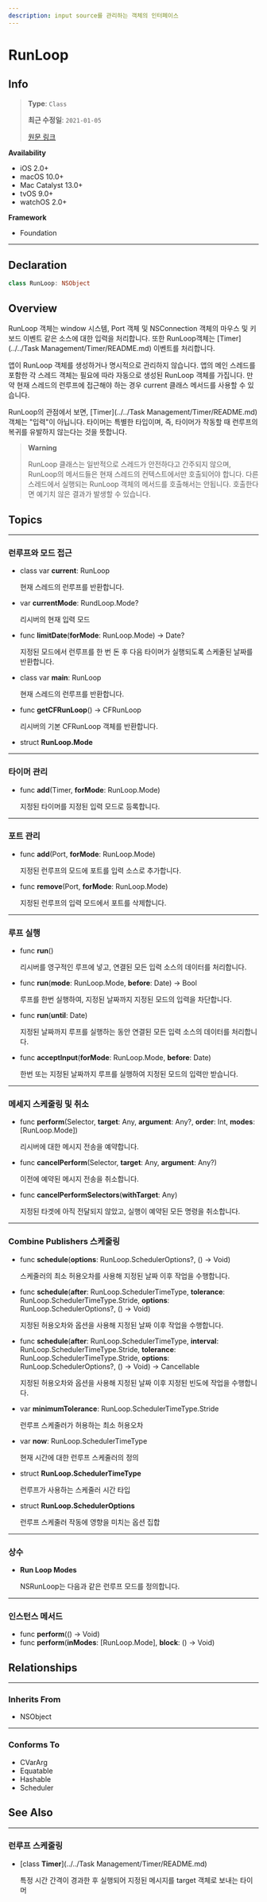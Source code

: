 ```yaml
---
description: input source를 관리하는 객체의 인터페이스
---
```


# RunLoop

## Info
> **Type**: `Class`
>
> **최근 수정일**: `2021-01-05`
>
> [원문 링크](https://developer.apple.com/documentation/foundation/runloop)

**Availability**

- iOS 2.0+
- macOS 10.0+
- Mac Catalyst 13.0+
- tvOS 9.0+
- watchOS 2.0+

**Framework**

- Foundation

---

## Declaration

```swift
class RunLoop: NSObject
```

## Overview

RunLoop 객체는 window 시스템, Port 객체 및 NSConnection 객체의 마우스 및 키보드 이벤트 같은 소스에 대한 입력을 처리합니다. 또한 RunLoop객체는 [Timer](../../Task Management/Timer/README.md) 이벤트를 처리합니다.

앱이 RunLoop 객체를 생성하거나 명시적으로 관리하지 않습니다. 앱의 메인 스레드를 포함한 각 스레드 객체는 필요에 따라 자동으로 생성된 RunLoop 객체를 가집니다. 만약 현재 스레드의 런루프에 접근해야 하는 경우 current 클래스 메서드를 사용할 수 있습니다.

RunLoop의 관점에서 보면, [Timer](../../Task Management/Timer/README.md) 객체는 "입력"이 아닙니다. 타이머는 특별한 타입이며, 즉, 타이머가 작동할 때 런루프의 복귀를 유발하지 않는다는 것을 뜻합니다.

> **Warning**
>
> RunLoop 클래스는 일반적으로 스레드가 안전하다고 간주되지 않으며, RunLoop의 메서드들은 현재 스레드의 컨텍스트에서만 호출되어야 합니다. 다른 스레드에서 실행되는 RunLoop 객체의 메서드를 호출해서는 안됩니다. 호출한다면 예기치 않은 결과가 발생할 수 있습니다.

## Topics

---

### 런루프와 모드 접근

- class var **current**: RunLoop

  현재 스레드의 런루프를 반환합니다.

- var **currentMode**: RundLoop.Mode?

  리시버의 현재 입력 모드

- func **limitDate**(**forMode**: RunLoop.Mode) -> Date?

  지정된 모드에서 런루프를 한 번 돈 후 다음 타이머가 실행되도록 스케줄된 날짜를 반환합니다.

- class var **main**: RunLoop

  현재 스레드의 런루프를 반환합니다.

- func **getCFRunLoop**() -> CFRunLoop

  리시버의 기본 CFRunLoop 객체를 반환합니다.

- struct **RunLoop.Mode**

---

### 타이머 관리

- func **add**(Timer, **forMode**: RunLoop.Mode)

  지정된 타이머를 지정된 입력 모드로 등록합니다.

---

### 포트 관리

- func **add**(Port, **forMode**: RunLoop.Mode)

  지정된 런루프의 모드에 포트를 입력 소스로 추가합니다.

- func **remove**(Port, **forMode**: RunLoop.Mode)

  지정된 런루프의 입력 모드에서 포트를 삭제합니다.

---

### 루프 실행

- func **run**()

  리시버를 영구적인 루프에 넣고, 연결된 모든 입력 소스의 데이터를 처리합니다.

- func **run**(**mode**: RunLoop.Mode, **before**: Date) -> Bool

  루프를 한번 실행하여, 지정된 날짜까지 지정된 모드의 입력을 차단합니다.

- func **run**(**until**: Date)

  지정된 날짜까지 루프를 실행하는 동안 연결된 모든 입력 소스의 데이터를 처리합니다.

- func **acceptInput**(**forMode**: RunLoop.Mode, **before**: Date)

  한번 또는 지정된 날짜까지 루프를 실행하여 지정된 모드의 입력만 받습니다.

---

### 메세지 스케줄링 및 취소

- func **perform**(Selector, **target**: Any, **argument**: Any?, **order**: Int, **modes**: [RunLoop.Mode])

  리시버에 대한 메시지 전송을 예약합니다.

- func **cancelPerform**(Selector, **target**: Any, **argument**: Any?)

  이전에 예약된 메시지 전송을 취소합니다.

- func **cancelPerformSelectors**(**withTarget**: Any)

  지정된 타겟에 아직 전달되지 않았고, 실행이 예약된 모든 명령을 취소합니다.

---

### Combine Publishers 스케줄링

- func **schedule**(**options**: RunLoop.SchedulerOptions?, () -> Void)

  스케줄러의 최소 허용오차를 사용해 지정된 날짜 이후 작업을 수행합니다.

- func **schedule**(**after**: RunLoop.SchedulerTimeType, **tolerance**: RunLoop.SchedulerTimeType.Stride, **options**: RunLoop.SchedulerOptions?, () -> Void)

  지정된 허용오차와 옵션을 사용해 지정된 날짜 이후 작업을 수행합니다.

- func **schedule**(**after**: RunLoop.SchedulerTimeType, **interval**: RunLoop.SchedulerTimeType.Stride, **tolerance**: RunLoop.SchedulerTimeType.Stride, **options**: RunLoop.SchedulerOptions?, () -> Void) -> Cancellable

  지정된 허용오차와 옵션을 사용해 지정된 날짜 이후 지정된 빈도에 작업을 수행합니다.

- var **minimumTolerance**: RunLoop.SchedulerTimeType.Stride

  런루프 스케줄러가 허용하는 최소 허용오차

- var **now**: RunLoop.SchedulerTimeType

  현재 시간에 대한 런루프 스케줄러의 정의

- struct **RunLoop.SchedulerTimeType**

  런루프가 사용하는 스케줄러 시간 타입

- struct **RunLoop.SchedulerOptions**

  런루프 스케줄러 작동에 영향을 미치는 옵션 집합

---

### 상수

- **Run Loop Modes**

  NSRunLoop는 다음과 같은 런루프 모드를 정의합니다.

---

### 인스턴스 메서드

- func **perform**(() -> Void)
- func **perform**(**inModes**: [RunLoop.Mode], **block**: () -> Void)

## Relationships

---

### Inherits From

- NSObject

---

### Conforms To

- CVarArg
- Equatable
- Hashable
- Scheduler

## See Also

---

### 런루프 스케줄링

- [class **Timer**](../../Task Management/Timer/README.md)

  특정 시간 간격이 경과한 후 실행되어 지정된 메시지를 target 객체로 보내는 타이머